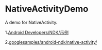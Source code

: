 # NativeActivityDemo

A demo for NativeActivity.

1.[Android Developers/NDK/示例](https://developer.android.com/ndk/samples/walkthroughs)

2.[googlesamples/android-ndk/native-activity/](https://github.com/googlesamples/android-ndk/tree/master/native-activity)